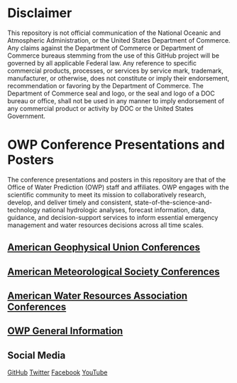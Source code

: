 # Disclaimer
This repository is not official communication of the National Oceanic and Atmospheric Administration, or the United States Department of Commerce. Any claims against the Department of Commerce or Department of Commerce bureaus stemming from the use of this GitHub project will be governed by all applicable Federal law. Any reference to specific commercial products, processes, or services by service mark, trademark, manufacturer, or otherwise, does not constitute or imply their endorsement, recommendation or favoring by the Department of Commerce. The Department of Commerce seal and logo, or the seal and logo of a DOC bureau or office, shall not be used in any manner to imply endorsement of any commercial product or activity by DOC or the United States Government.

# OWP Conference Presentations and Posters
The conference presentations and posters in this repository are that of the Office of Water Prediction (OWP) staff and affiliates. OWP engages with the scientific community to meet its mission to collaboratively research, develop, and deliver timely and consistent, state-of-the-science-and-technology national hydrologic analyses, forecast information, data, guidance, and decision-support services to inform essential emergency management and water resources decisions across all time scales. 

## [American Geophysical Union Conferences](/AGU)


## [American Meteorological Society Conferences](/AMS)


## [American Water Resources Association Conferences](/AWRA)


## [OWP General Information](https://github.com/NOAA-OWP/OWP-Presentations/tree/main/OWP%20General%20Information)


## Social Media
[GitHub](https://github.com/NOAA-OWP)
[Twitter](https://twitter.com/nwsnwc)
[Facebook](https://www.facebook.com/NWSNationalWaterCenter)
[YouTube](https://www.youtube.com/channel/UCIIC2c3weRXNATL1fs7SECA)

